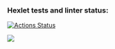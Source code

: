 ### Hexlet tests and linter status:
[![Actions Status](https://github.com/Mark-Shkuro/frontend-project-lvl2/workflows/hexlet-check/badge.svg)](https://github.com/Mark-Shkuro/frontend-project-lvl2/actions)

<a href="https://asciinema.org/a/515230" target="_blank"><img src="https://asciinema.org/a/515230.svg" /></a>